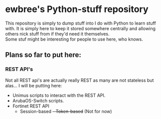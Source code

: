 # ewbree's Python-stuff repository

This repository is simply to dump stuff into I do with Python to learn stuff with. It is simply here to keep it stored somewhere centrally and allowing others nick stuff from if they'd need it themselves.<br>
Some stuf might be interesting for people to use here, who knows.

## Plans so far to put here:

### REST API's

Not all REST api's are actually really REST as many are not stateless but alas...
I will be putting here:

- Unimus scripts to interact with the REST API.
- ArubaOS-Switch scripts.
- Fortinet REST API
  - Session-based
  ~~- Token-based~~ (Not for now)